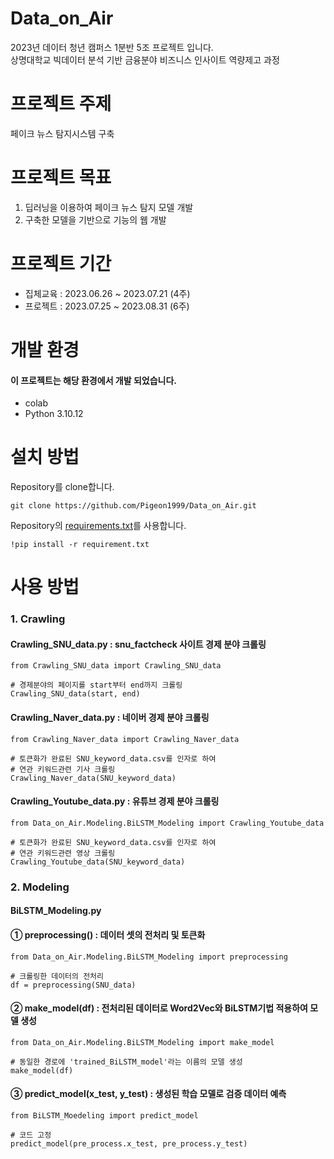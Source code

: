 # Data_on_Air
2023년 데이터 청년 캠퍼스 1분반 5조 프로젝트 입니다.   
상명대학교 빅데이터 분석 기반 금융분야 비즈니스 인사이트 역량제고 과정

# 프로젝트 주제
페이크 뉴스 탐지시스템 구축

# 프로젝트 목표 
1. 딥러닝을 이용하여 페이크 뉴스 탐지 모델 개발
2. 구축한 모델을 기반으로 기능의 웹 개발

# 프로젝트 기간 
- 집체교육 : 2023.06.26 ~ 2023.07.21 (4주)
- 프로젝트 : 2023.07.25 ~ 2023.08.31 (6주)

# 개발 환경 
#### 이 프로젝트는 해당 환경에서 개발 되었습니다.
- colab
- Python 3.10.12

# 설치 방법
Repository를 clone합니다. 
```
git clone https://github.com/Pigeon1999/Data_on_Air.git
```

Repository의 [requirements.txt](https://github.com/Pigeon1999/Data_on_Air/blob/main/requirements.txt)를 사용합니다. 
```
!pip install -r requirement.txt
```

# 사용 방법
### 1. Crawling 
#### Crawling_SNU_data.py : snu_factcheck 사이트 경제 분야 크롤링 
```
from Crawling_SNU_data import Crawling_SNU_data

# 경제분야의 페이지를 start부터 end까지 크롤링
Crawling_SNU_data(start, end)
```

#### Crawling_Naver_data.py : 네이버 경제 분야 크롤링 
```
from Crawling_Naver_data import Crawling_Naver_data

# 토큰화가 완료된 SNU_keyword_data.csv를 인자로 하여
# 연관 키워드관련 기사 크롤링
Crawling_Naver_data(SNU_keyword_data)
```

#### Crawling_Youtube_data.py : 유튜브 경제 분야 크롤링 
```
from Data_on_Air.Modeling.BiLSTM_Modeling import Crawling_Youtube_data

# 토큰화가 완료된 SNU_keyword_data.csv를 인자로 하여
# 연관 키워드관련 영상 크롤링  
Crawling_Youtube_data(SNU_keyword_data)
```

### 2. Modeling 
#### BiLSTM_Modeling.py 
#### ① preprocessing() : 데이터 셋의 전처리 및 토큰화
```
from Data_on_Air.Modeling.BiLSTM_Modeling import preprocessing

# 크롤링한 데이터의 전처리 
df = preprocessing(SNU_data)
```

#### ② make_model(df) : 전처리된 데이터로 Word2Vec와 BiLSTM기법 적용하여 모델 생성 
```
from Data_on_Air.Modeling.BiLSTM_Modeling import make_model

# 동일한 경로에 'trained_BiLSTM_model'라는 이름의 모델 생성
make_model(df)
```

#### ③ predict_model(x_test, y_test) : 생성된 학습 모델로 검증 데이터 예측 
```
from BiLSTM_Moedeling import predict_model

# 코드 고정 
predict_model(pre_process.x_test, pre_process.y_test)
```
